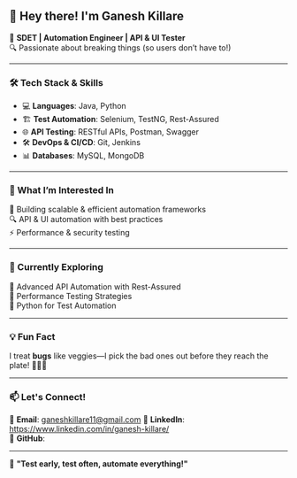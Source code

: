 ## 👋 Hey there! I'm Ganesh Killare  

🚀 **SDET | Automation Engineer | API & UI Tester**  
🔍 Passionate about breaking things (so users don’t have to!)  

---

### 🛠 Tech Stack & Skills  
- 💻 **Languages**: Java, Python  
- 🏗 **Test Automation**: Selenium, TestNG, Rest-Assured  
- 🌐 **API Testing**: RESTful APIs, Postman, Swagger  
- 🛠 **DevOps & CI/CD**: Git, Jenkins  
- 📊 **Databases**: MySQL, MongoDB  

---

### 👀 What I’m Interested In  
🚀 Building scalable & efficient automation frameworks  
🔍 API & UI automation with best practices  
⚡ Performance & security testing  

---

### 🌱 Currently Exploring  
📌 Advanced API Automation with Rest-Assured  
📌 Performance Testing Strategies  
📌 Python for Test Automation  

---

### 💡 Fun Fact  
I treat **bugs** like veggies—I pick the bad ones out before they reach the plate! 🥦🐞🚫  

---

### 📫 Let's Connect!  
📧 **Email**: ganeshkillare11@gmail.com 
🔗 **LinkedIn**: https://www.linkedin.com/in/ganesh-killare/  
📂 **GitHub**: 

---

🚀 **"Test early, test often, automate everything!"**  
